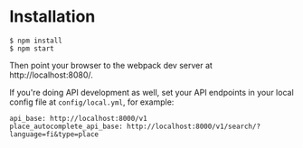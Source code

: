 # Installation

```
$ npm install
$ npm start
```

Then point your browser to the webpack dev server at http://localhost:8080/.

If you're doing API development as well, set your API endpoints in your
local config file at `config/local.yml`, for example:

    api_base: http://localhost:8000/v1
    place_autocomplete_api_base: http://localhost:8000/v1/search/?language=fi&type=place
